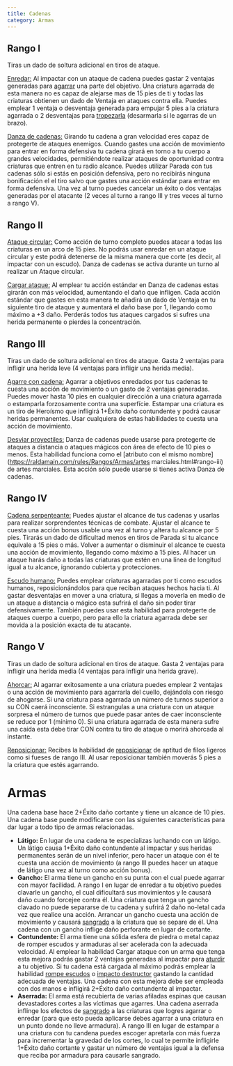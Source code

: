 ```yaml
---
title: Cadenas
category: Armas
---
```


## Rango I

Tiras un dado de soltura adicional en tiros de ataque.

<u>Enredar:</u> Al impactar con un ataque de cadena puedes gastar 2 ventajas generadas para [agarrar](https://raldamain.com/rules/Reglas%20principales/Efectos%20de%20estado.html#agarrada) una parte del objetivo. Una criatura agarrada de esta manera no es capaz de alejarse mas de 15 pies de ti y todas las criaturas obtienen un dado de Ventaja en ataques contra ella. Puedes emplear 1 ventaja o desventaja generada para empujar 5 pies a la criatura agarrada o 2 desventajas para [tropezarla](https://raldamain.com/rules/Reglas%20principales/Efectos%20de%20estado.html#tropezada) (desarmarla si le agarras de un brazo).

<u>Danza de cadenas:</u> Girando tu cadena a gran velocidad eres capaz de protegerte de ataques enemigos. Cuando gastes una acción de movimiento para entrar en forma defensiva tu cadena girará en torno a tu cuerpo a grandes velocidades, permitiéndote realizar ataques de oportunidad contra criaturas que entren en tu radio alcance. Puedes utilizar Parada con tus cadenas sólo si estás en posición defensiva, pero no recibirás ninguna bonificación el el tiro salvo que gastes una acción estándar para entrar en forma defensiva. Una vez al turno puedes cancelar un éxito o dos ventajas generadas por el atacante (2 veces al turno a rango III y tres veces al turno a rango V).

## Rango II

<u>Ataque circular:</u> Como acción de turno completo puedes atacar a todas las criaturas en un arco de 15 pies. No podrás usar enredar en un ataque circular y este podrá detenerse de la misma manera que corte (es decir, al impactar con un escudo). Danza de cadenas se activa durante un turno al realizar un Ataque circular.

<u>Cargar ataque:</u> Al emplear tu acción estándar en Danza de cadenas estas girarán con más velocidad, aumentando el daño que infligen. Cada acción estándar que gastes en esta manera te añadirá un dado de Ventaja en tu siguiente tiro de ataque y aumentará el daño base por 1, llegando como máximo a +3 daño. Perderás todos tus ataques cargados si sufres una herida permanente o pierdes la concentración.

## Rango III 

Tiras un dado de soltura adicional en tiros de ataque. Gasta 2 ventajas para infligir una herida leve (4 ventajas para infligir una herida media).

<u>Agarre con cadena:</u> Agarrar a objetivos enredados por tus cadenas te cuesta una acción de movimiento o un gasto de 2 ventajas generadas. Puedes mover hasta 10 pies en cualquier dirección a una criatura agarrada o estamparla forzosamente contra una superfície. Estampar una criatura es un tiro de Heroísmo que infligirá 1+Éxito daño contundente y podrá causar heridas permanentes. Usar cualquiera de estas habilidades te cuesta una acción de movimiento.

<u>Desviar proyectiles:</u> Danza de cadenas puede usarse para protegerte de ataques a distancia o ataques mágicos con área de efecto de 10 pies o menos. Esta habilidad funciona como el [atributo con el mismo nombre](https://raldamain.com/rules/Rangos/Armas/artes marciales.html#rango-iii) de artes marciales. Esta acción sólo puede usarse si tienes activa Danza de cadenas.

## Rango IV 

<u>Cadena serpenteante:</u> Puedes ajustar el alcance de tus cadenas y usarlas para realizar sorprendentes técnicas de combate. Ajustar el alcance te cuesta una acción bonus usable una vez al turno y altera tu alcance por 5 pies. Tirarás un dado de dificultad menos en tiros de Parada si tu alcance equivale a 15 pies o más. Volver a aumentar o disminuir el alcance te cuesta una acción de movimiento, llegando como máximo a 15 pies. Al hacer un ataque harás daño a todas las criaturas que estén en una línea de longitud igual a tu alcance, ignorando cubierta y protecciones.

<u>Escudo humano:</u> Puedes emplear criaturas agarradas por ti como escudos humanos, reposicionándolos para que reciban ataques hechos hacia ti. Al gastar desventajas en mover a una criatura, si llegas a moverla en medio de un ataque a distancia o mágico esta sufrirá el daño sin poder tirar defensivamente. También puedes usar esta habilidad para protegerte de ataques cuerpo a cuerpo, pero para ello la criatura agarrada debe ser movida a la posición exacta de tu atacante.

## Rango V

Tiras un dado de soltura adicional en tiros de ataque. Gasta 2 ventajas para infligir una herida media (4 ventajas para infligir una herida grave).

<u>Ahorcar:</u> Al agarrar exitosamente a una criatura puedes emplear 2 ventajas o una acción de movimiento para agarrarla del cuello, dejándola con riesgo de ahogarse. Si una criatura pasa agarrada un número de turnos superior a su CON caerá inconsciente. Si estrangulas a una criatura con un ataque sorpresa el número de turnos que puede pasar antes de caer inconsciente se reduce por 1 (mínimo 0). Si una criatura agarrada de esta manera sufre una caída esta debe tirar CON contra tu tiro de ataque o morirá ahorcada al instante.

<u>Reposicionar:</u> Recibes la habilidad de [reposicionar](https://raldamain.com/rules/Rangos/Armas/filos%20perforantes.html#rango-iii) de aptitud de filos ligeros como si fueses de rango III. Al usar reposicionar también moverás 5 pies a la criatura que estés agarrando.

# Armas

Una cadena base hace 2+Éxito daño cortante y tiene un alcance de 10 pies. Una cadena base puede modificarse con las siguientes características para dar lugar a todo tipo de armas relacionadas.

- **Látigo:** En lugar de una cadena te especializas luchando con un látigo. Un látigo causa 1+Éxito daño contundente al impactar y sus heridas permanentes serán de un nivel inferior, pero hacer un ataque con él te cuesta una acción de movimiento (a rango III puedes hacer un ataque de látigo una vez al turno como acción bonus).
- **Gancho:** El arma tiene un gancho en su punta con el cual puede agarrar con mayor facilidad. A rango I en lugar de enredar a tu objetivo puedes clavarle un gancho, el cual dificultará sus movimientos y le causará daño cuando forcejee contra él. Una criatura que tenga un gancho clavado no puede separarse de tu cadena y sufrirá 2 daño no-letal cada vez que realice una acción. Arrancar un gancho cuesta una acción de movimiento y causará [sangrado](https://raldamain.com/rules/Reglas%20principales/Efectos%20de%20estado.html#sangrado) a la criatura que se separe de él. Una cadena con un gancho inflige daño perforante en lugar de cortante.
- **Contundente:** El arma tiene una sólida esfera de piedra o metal capaz de romper escudos y armaduras al ser acelerada con la adecuada velocidad. Al emplear la habilidad Cargar ataque con un arma que tenga esta mejora podrás gastar 2 ventajas generadas al impactar para [aturdir](https://raldamain.com/rules/Reglas%20principales/Efectos%20de%20estado.html#aturdida) a tu objetivo. Si tu cadena está cargada al máximo podrás emplear la habilidad [rompe escudos](https://raldamain.com/rules/Rangos/Armas/contundentes.html#rango-iv) o [impacto destructor](https://raldamain.com/rules/Rangos/Armas/contundentes.html#rango-iii) gastando la cantidad adecuada de ventajas. Una cadena con esta mejora debe ser empleada con dos manos e infligirá 2+Éxito daño contundente al impactar.
- **Aserrada:** El arma está recubierta de varias afiladas espinas que causan devastadores cortes a las víctimas que agarres. Una cadena aserrada inflinge los efectos de [sangrado](https://raldamain.com/rules/Reglas%20principales/Efectos%20de%20estado.html#sangrado) a las criaturas que logres agarrar o enredar (para que esto pueda aplicarse debes agarrar a una criatura en un punto donde no lleve armadura). A rango III en lugar de estampar a una criatura con tu candena puedes escoger apretarla con más fuerza para incrementar la gravedad de los cortes, lo cual te permite infligirle 1+Éxito daño cortante y gastar un número de ventajas igual a la defensa que reciba por armadura para causarle sangrado.

